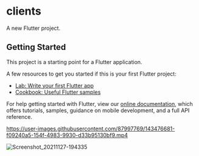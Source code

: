 # clients

A new Flutter project.

## Getting Started

This project is a starting point for a Flutter application.

A few resources to get you started if this is your first Flutter project:

- [Lab: Write your first Flutter app](https://flutter.dev/docs/get-started/codelab)
- [Cookbook: Useful Flutter samples](https://flutter.dev/docs/cookbook)

For help getting started with Flutter, view our
[online documentation](https://flutter.dev/docs), which offers tutorials,
samples, guidance on mobile development, and a full API reference.


https://user-images.githubusercontent.com/87997769/143476681-f09240a5-154f-4983-9930-d33b95130bf9.mp4


![Screenshot_20211127-194335](https://user-images.githubusercontent.com/87997769/143686340-58847208-e30b-4226-832f-dd688cf3d2ba.jpg)

